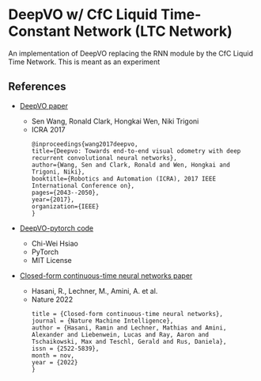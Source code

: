 # DeepVO w/ CfC Liquid Time-Constant Network (LTC Network)
An implementation of DeepVO replacing the RNN module by the CfC Liquid Time Network. This is meant as an experiment

## References
- [DeepVO paper](https://ieeexplore.ieee.org/document/7989236/)
    - Sen Wang, Ronald Clark, Hongkai Wen, Niki Trigoni
    - ICRA 2017
      ```
      @inproceedings{wang2017deepvo,
	  title={Deepvo: Towards end-to-end visual odometry with deep recurrent convolutional neural networks},
	  author={Wang, Sen and Clark, Ronald and Wen, Hongkai and Trigoni, Niki},
	  booktitle={Robotics and Automation (ICRA), 2017 IEEE International Conference on},
	  pages={2043--2050},
	  year={2017},
	  organization={IEEE}
	  }
      ```

- [DeepVO-pytorch code](https://github.com/ChiWeiHsiao/DeepVO-pytorch)
    - Chi-Wei Hsiao
    - PyTorch
    - MIT License
      

- [Closed-form continuous-time neural networks paper](https://www.nature.com/articles/s42256-022-00556-7)
    - Hasani, R., Lechner, M., Amini, A. et al.
    - Nature 2022
      ```
      title = {Closed-form continuous-time neural networks},
      journal = {Nature Machine Intelligence},
      author = {Hasani, Ramin and Lechner, Mathias and Amini, Alexander and Liebenwein, Lucas and Ray, Aaron and Tschaikowski, Max and Teschl, Gerald and Rus, Daniela},
      issn = {2522-5839},
      month = nov,
      year = {2022}
	  }
      ```
